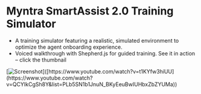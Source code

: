 # Myntra SmartAssist 2.0 Training Simulator

- A training simulator featuring a realistic, simulated environment to optimize the agent onboarding experience.
- Voiced walkthrough with Shepherd.js for guided training. See it in action – click the thumbnail

[![Screenshot]([https://i9.ytimg.com/vi_webp/t1KYfw3hiUU/mq3.webp?sqp=CJSA4bAG-oaymwEmCMACELQB8quKqQMa8AEB-AH-CYAC0AWKAgwIABABGGUgZShlMA8=&rs=AOn4CLCO91rhF97wmuH6MpfKEPPCzDvgwg](https://i9.ytimg.com/vi_webp/QCYIkCgSh8Y/mq2.webp?sqp=CKTn4bAG-oaymwEmCMACELQB8quKqQMa8AEB-AH-CYAC0AWKAgwIABABGGEgYShhMA8=&rs=AOn4CLA5uxfuKmOYjYJUCkOH0Xi-70Blew))]([https://www.youtube.com/watch?v=t1KYfw3hiUU](https://www.youtube.com/watch?v=QCYIkCgSh8Y&list=PLb5SN1b1JnuN_BKyEeuBwIUHbxZbZYUMa))
